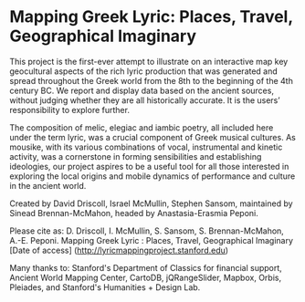 # Mapping Greek Lyric: Places, Travel, Geographical Imaginary

This project is the first-ever attempt to illustrate on an interactive map key geocultural aspects of the rich lyric production that was generated and spread throughout the Greek world from the 8th to the beginning of the 4th century BC. We report and display data based on the ancient sources, without judging whether they are all historically accurate. It is the users’ responsibility to explore further.

The composition of melic, elegiac and iambic poetry, all included here under the term lyric, was a crucial component of Greek musical cultures. As mousike, with its various combinations of vocal, instrumental and kinetic activity, was a cornerstone in forming sensibilities and establishing ideologies, our project aspires to be a useful tool for all those interested in exploring the local origins and mobile dynamics of performance and culture in the ancient world.

Created by David Driscoll, Israel McMullin, Stephen Sansom, maintained by Sinead Brennan-McMahon, headed by Anastasia-Erasmia Peponi.

Please cite as: D. Driscoll, I. McMullin, S. Sansom, S. Brennan-McMahon, A.-E. Peponi. Mapping Greek Lyric : Places, Travel, Geographical Imaginary [Date of access] (http://lyricmappingproject.stanford.edu)

Many thanks to: Stanford's Department of Classics for financial support, Ancient World Mapping Center, CartoDB, jQRangeSlider, Mapbox, Orbis, Pleiades, and Stanford's Humanities + Design Lab.
